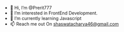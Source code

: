 - 👋 Hi, I’m @Prerit777
- 👀 I’m interested in FrontEnd Development.
- 🌱 I’m currently learning Javascript
- 📫 Reach me out On shaswatacharya46@gmail.com

<!---
Prerit777/Prerit777 is a ✨ special ✨ repository because its `README.md` (this file) appears on your GitHub profile.
You can click the Preview link to take a look at your changes.
--->
